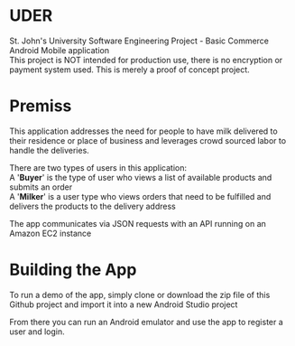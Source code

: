 # UDER
St. John's University Software Engineering Project - Basic Commerce Android Mobile application<br>
This project is NOT intended for production use, there is no encryption or payment system used. This is merely a proof of concept project.

# Premiss
This application addresses the need for people to have milk delivered to their residence or place of business and leverages crowd sourced labor to handle the deliveries. 

There are two types of users in this application: 
<br>A '<b>Buyer</b>' is the type of user who views a list of available products and submits an order
<br>A '<b>Milker</b>' is a user type who views orders that need to be fulfilled and delivers the products to the delivery address

The app communicates via JSON requests with an API running on an Amazon EC2 instance

# Building the App
To run a demo of the app, simply clone or download the zip file of this Github project and import it into a new Android Studio project

From there you can run an Android emulator and use the app to register a user and login.
